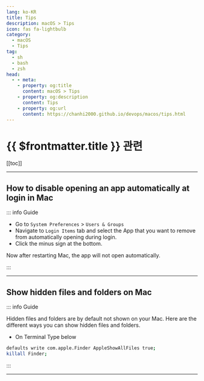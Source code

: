 ```yaml
---
lang: ko-KR
title: Tips
description: macOS > Tips
icon: fas fa-lightbulb
category:
  - macOS
  - Tips
tag: 
  - sh
  - bash
  - zsh
head:
  - - meta:
    - property: og:title
      content: macOS > Tips
    - property: og:description
      content: Tips
    - property: og:url
      content: https://chanhi2000.github.io/devops/macos/tips.html
---
```


# {{ $frontmatter.title }} 관련

[[toc]]

---

## How to disable opening an app automatically at login in Mac

::: info Guide

- Go to `System Preferences` > `Users & Groups`
- Navigate to `Login Items` tab and select the App that you want to remove from automatically opening during login.
- Click the minus sign at the bottom.

Now after restarting Mac, the app will not open automatically.

:::

---

## Show hidden files and folders on Mac

::: info Guide

Hidden files and folders are by default not shown on your Mac. Here are the different ways you can show hidden files and folders.

- On Terminal Type below

```sh
defaults write com.apple.Finder AppleShowAllFiles true;
killall Finder;
```

:::

---

<TagLinks />